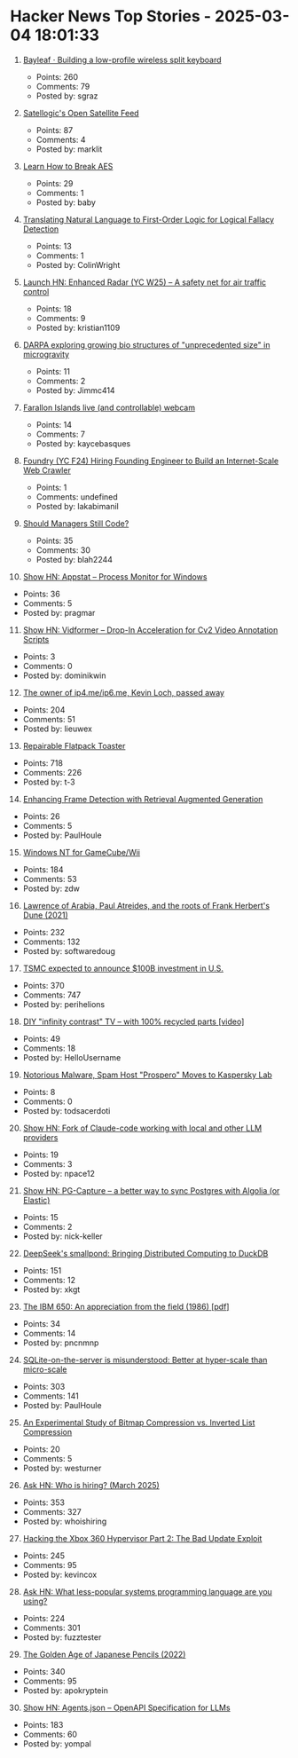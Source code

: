# Hacker News Top Stories - 2025-03-04 18:01:33

1. [Bayleaf · Building a low-profile wireless split keyboard](https://www.graz.io/articles/bayleaf-wireless-keyboard)
   - Points: 260
   - Comments: 79
   - Posted by: sgraz

2. [Satellogic's Open Satellite Feed](https://tech.marksblogg.com/satellogic-open-data-feed.html)
   - Points: 87
   - Comments: 4
   - Posted by: marklit

3. [Learn How to Break AES](https://davidwong.fr/blockbreakers/)
   - Points: 29
   - Comments: 1
   - Posted by: baby

4. [Translating Natural Language to First-Order Logic for Logical Fallacy Detection](https://arxiv.org/abs/2405.02318)
   - Points: 13
   - Comments: 1
   - Posted by: ColinWright

5. [Launch HN: Enhanced Radar (YC W25) – A safety net for air traffic control](undefined)
   - Points: 18
   - Comments: 9
   - Posted by: kristian1109

6. [DARPA exploring growing bio structures of "unprecedented size" in microgravity](https://sam.gov/opp/426e5868fcf74dd4ada3768b00b09234/view)
   - Points: 11
   - Comments: 2
   - Posted by: Jimmc414

7. [Farallon Islands live (and controllable) webcam](https://www.calacademy.org/webcams/farallones)
   - Points: 14
   - Comments: 7
   - Posted by: kaycebasques

8. [Foundry (YC F24) Hiring Founding Engineer to Build an Internet-Scale Web Crawler](https://www.ycombinator.com/companies/foundry/jobs/xtwLIsF-founding-engineer-large-scale-web-scraping-crawling)
   - Points: 1
   - Comments: undefined
   - Posted by: lakabimanil

9. [Should Managers Still Code?](https://theengineeringmanager.substack.com/p/should-managers-still-code)
   - Points: 35
   - Comments: 30
   - Posted by: blah2244

10. [Show HN: Appstat – Process Monitor for Windows](https://pragmar.com/appstat/)
   - Points: 36
   - Comments: 5
   - Posted by: pragmar

11. [Show HN: Vidformer – Drop-In Acceleration for Cv2 Video Annotation Scripts](https://github.com/ixlab/vidformer)
   - Points: 3
   - Comments: 0
   - Posted by: dominikwin

12. [The owner of ip4.me/ip6.me, Kevin Loch, passed away](https://ip4only.me/)
   - Points: 204
   - Comments: 51
   - Posted by: lieuwex

13. [Repairable Flatpack Toaster](https://www.kaseyhou.com/#/repairable-flatpack-toaster/)
   - Points: 718
   - Comments: 226
   - Posted by: t-3

14. [Enhancing Frame Detection with Retrieval Augmented Generation](https://arxiv.org/abs/2502.12210)
   - Points: 26
   - Comments: 5
   - Posted by: PaulHoule

15. [Windows NT for GameCube/Wii](https://github.com/Wack0/entii-for-workcubes)
   - Points: 184
   - Comments: 53
   - Posted by: zdw

16. [Lawrence of Arabia, Paul Atreides, and the roots of Frank Herbert's Dune (2021)](https://reactormag.com/lawrence-of-arabia-paul-atreides-and-the-roots-of-frank-herberts-dune/)
   - Points: 232
   - Comments: 132
   - Posted by: softwaredoug

17. [TSMC expected to announce $100B investment in U.S.](https://www.wsj.com/tech/trump-chip-maker-tsmc-expected-to-announce-100-billion-investment-in-u-s-02a44399)
   - Points: 370
   - Comments: 747
   - Posted by: perihelions

18. [DIY "infinity contrast" TV – with 100% recycled parts [video]](https://www.youtube.com/watch?v=qXrn4MqY1Wo)
   - Points: 49
   - Comments: 18
   - Posted by: HelloUsername

19. [Notorious Malware, Spam Host "Prospero" Moves to Kaspersky Lab](https://krebsonsecurity.com/2025/02/notorious-malware-spam-host-prospero-moves-to-kaspersky-lab/)
   - Points: 8
   - Comments: 0
   - Posted by: todsacerdoti

20. [Show HN: Fork of Claude-code working with local and other LLM providers](https://github.com/dnakov/anon-kode)
   - Points: 19
   - Comments: 3
   - Posted by: npace12

21. [Show HN: PG-Capture – a better way to sync Postgres with Algolia (or Elastic)](https://pg-capture.onrender.com/)
   - Points: 15
   - Comments: 2
   - Posted by: nick-keller

22. [DeepSeek's smallpond: Bringing Distributed Computing to DuckDB](https://mehdio.substack.com/p/duckdb-goes-distributed-deepseeks)
   - Points: 151
   - Comments: 12
   - Posted by: xkgt

23. [The IBM 650: An appreciation from the field (1986) [pdf]](https://ed-thelen.org/comp-hist/KnuthIBM650Appreciation.pdf)
   - Points: 34
   - Comments: 14
   - Posted by: pncnmnp

24. [SQLite-on-the-server is misunderstood: Better at hyper-scale than micro-scale](https://rivet.gg/blog/2025-02-16-sqlite-on-the-server-is-misunderstood)
   - Points: 303
   - Comments: 141
   - Posted by: PaulHoule

25. [An Experimental Study of Bitmap Compression vs. Inverted List Compression](https://dl.acm.org/doi/10.1145/3035918.3064007)
   - Points: 20
   - Comments: 5
   - Posted by: westurner

26. [Ask HN: Who is hiring? (March 2025)](undefined)
   - Points: 353
   - Comments: 327
   - Posted by: whoishiring

27. [Hacking the Xbox 360 Hypervisor Part 2: The Bad Update Exploit](https://icode4.coffee/?p=1081)
   - Points: 245
   - Comments: 95
   - Posted by: kevincox

28. [Ask HN: What less-popular systems programming language are you using?](undefined)
   - Points: 224
   - Comments: 301
   - Posted by: fuzztester

29. [The Golden Age of Japanese Pencils (2022)](https://notes.stlartsupply.com/the-golden-age-of-japanese-pencils-1952-1967/)
   - Points: 340
   - Comments: 95
   - Posted by: apokryptein

30. [Show HN: Agents.json – OpenAPI Specification for LLMs](https://github.com/wild-card-ai/agents-json)
   - Points: 183
   - Comments: 60
   - Posted by: yompal

